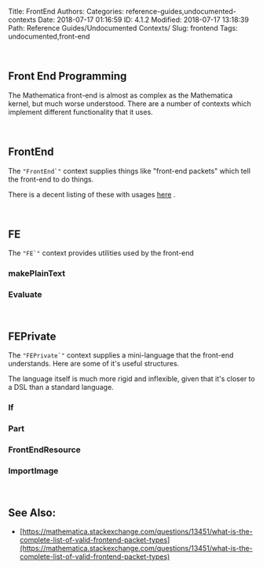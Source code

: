 Title: FrontEnd
Authors: 
Categories: reference-guides,undocumented-contexts
Date: 2018-07-17 01:16:59
ID: 4.1.2
Modified: 2018-07-17 13:18:39
Path: Reference Guides/Undocumented Contexts/
Slug: frontend
Tags: undocumented,front-end

<a id="front-end-programming" style="width:0;height:0;margin:0;padding:0;">&zwnj;</a>

## Front End Programming

The Mathematica front-end is almost as complex as the Mathematica kernel, but much worse understood. There are a number of contexts which implement different functionality that it uses.

<a id="frontend" style="width:0;height:0;margin:0;padding:0;">&zwnj;</a>

## FrontEnd

The  ```"FrontEnd`"```  context supplies things like "front-end packets" which tell the front-end to do things.

There is a decent listing of these with usages  [here](https://mathematica.stackexchange.com/a/133523/38205) .

<a id="fe" style="width:0;height:0;margin:0;padding:0;">&zwnj;</a>

## FE

The  ```"FE`"```  context provides utilities used by the front-end

### makePlainText

### Evaluate

<a id="feprivate" style="width:0;height:0;margin:0;padding:0;">&zwnj;</a>

## FEPrivate

The  ```"FEPrivate`"```  context supplies a mini-language that the front-end understands. Here are some of it's useful structures.

The language itself is much more rigid and inflexible, given that it's closer to a DSL than a standard language.

### If

### Part

### FrontEndResource

### ImportImage

<a id="see-also" style="width:0;height:0;margin:0;padding:0;">&zwnj;</a>

## See Also:

* [https://mathematica.stackexchange.com/questions/13451/what-is-the-complete-list-of-valid-frontend-packet-types](https://mathematica.stackexchange.com/questions/13451/what-is-the-complete-list-of-valid-frontend-packet-types)